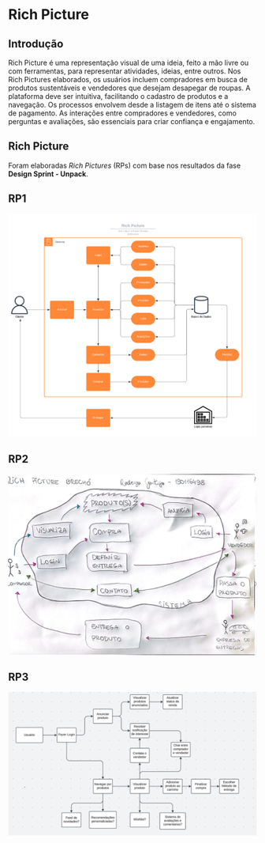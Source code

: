 # Rich Picture

## Introdução 

Rich Picture é uma representação visual de uma ideia, feito a mão livre ou com ferramentas, para representar atividades, ideias, entre outros. Nos Rich Pictures elaborados, os usuários incluem compradores em busca de produtos sustentáveis e vendedores que desejam desapegar de roupas. A plataforma deve ser intuitiva, facilitando o cadastro de produtos e a navegação. Os processos envolvem desde a listagem de itens até o sistema de pagamento. As interações entre compradores e vendedores, como perguntas e avaliações, são essenciais para criar confiança e engajamento.

## Rich Picture
Foram elaboradas *Rich Pictures* (RPs) com base nos resultados da fase **Design Sprint - Unpack**.

## RP1

![Rich Picture 1: Elaborado por Ana L. H. Ferreira](../Imagens/RP1.png)

## RP2

![Rich Picture 2: Elaborado por Rodrigo Gontijo](../Imagens/RP2.jpeg)

## RP3

![Rich Picture 3: Elaborado por Luiz G. P. Pettengill](../Imagens/RP3.png)


